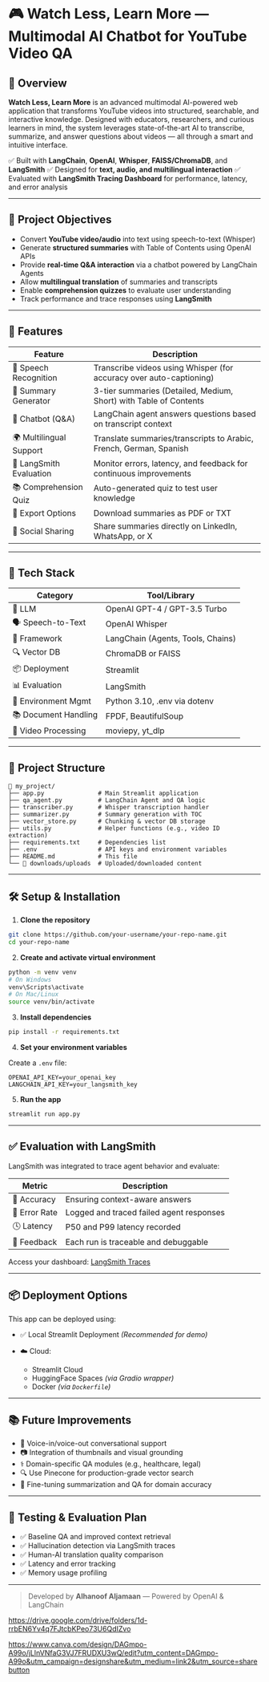 # 🎮 Watch Less, Learn More — Multimodal AI Chatbot for YouTube Video QA

## 📌 Overview

**Watch Less, Learn More** is an advanced multimodal AI-powered web application that transforms YouTube videos into structured, searchable, and interactive knowledge. Designed with educators, researchers, and curious learners in mind, the system leverages state-of-the-art AI to transcribe, summarize, and answer questions about videos — all through a smart and intuitive interface.

✅ Built with **LangChain**, **OpenAI**, **Whisper**, **FAISS/ChromaDB**, and **LangSmith**
✅ Designed for **text, audio, and multilingual interaction**
✅ Evaluated with **LangSmith Tracing Dashboard** for performance, latency, and error analysis

---

## 🎯 Project Objectives

* Convert **YouTube video/audio** into text using speech-to-text (Whisper)
* Generate **structured summaries** with Table of Contents using OpenAI APIs
* Provide **real-time Q\&A interaction** via a chatbot powered by LangChain Agents
* Allow **multilingual translation** of summaries and transcripts
* Enable **comprehension quizzes** to evaluate user understanding
* Track performance and trace responses using **LangSmith**

---

## 🧠 Features

| Feature                 | Description                                                         |
| ----------------------- | ------------------------------------------------------------------- |
| 🎤 Speech Recognition   | Transcribe videos using Whisper (for accuracy over auto-captioning) |
| 🧞 Summary Generator    | 3-tier summaries (Detailed, Medium, Short) with Table of Contents   |
| 🤖 Chatbot (Q\&A)       | LangChain agent answers questions based on transcript context       |
| 🌍 Multilingual Support | Translate summaries/transcripts to Arabic, French, German, Spanish  |
| 🧪 LangSmith Evaluation | Monitor errors, latency, and feedback for continuous improvements   |
| 📚 Comprehension Quiz   | Auto-generated quiz to test user knowledge                          |
| 📅 Export Options       | Download summaries as PDF or TXT                                    |
| 🔗 Social Sharing       | Share summaries directly on LinkedIn, WhatsApp, or X                |

---

## 🧱 Tech Stack

| Category             | Tool/Library                      |
| -------------------- | --------------------------------- |
| 🧠 LLM               | OpenAI GPT-4 / GPT-3.5 Turbo      |
| 🗣️ Speech-to-Text   | OpenAI Whisper                    |
| 🔗 Framework         | LangChain (Agents, Tools, Chains) |
| 🔍 Vector DB         | ChromaDB or FAISS                 |
| 📦 Deployment        | Streamlit                         |
| 📊 Evaluation        | LangSmith                         |
| 🧪 Environment Mgmt  | Python 3.10, .env via dotenv      |
| 📚 Document Handling | FPDF, BeautifulSoup               |
| 🎥 Video Processing  | moviepy, yt\_dlp                  |

---

## 🚀 Project Structure

```
📁 my_project/
├── app.py               # Main Streamlit application
├── qa_agent.py          # LangChain Agent and QA logic
├── transcriber.py       # Whisper transcription handler
├── summarizer.py        # Summary generation with TOC
├── vector_store.py      # Chunking & vector DB storage
├── utils.py             # Helper functions (e.g., video ID extraction)
├── requirements.txt     # Dependencies list
├── .env                 # API keys and environment variables
├── README.md            # This file
└── 📁 downloads/uploads  # Uploaded/downloaded content
```

---

## 🛠️ Setup & Installation

1. **Clone the repository**

```bash
git clone https://github.com/your-username/your-repo-name.git
cd your-repo-name
```

2. **Create and activate virtual environment**

```bash
python -m venv venv
# On Windows
venv\Scripts\activate
# On Mac/Linux
source venv/bin/activate
```

3. **Install dependencies**

```bash
pip install -r requirements.txt
```

4. **Set your environment variables**

Create a `.env` file:

```env
OPENAI_API_KEY=your_openai_key
LANGCHAIN_API_KEY=your_langsmith_key
```

5. **Run the app**

```bash
streamlit run app.py
```

---

## ✅ Evaluation with LangSmith

LangSmith was integrated to trace agent behavior and evaluate:

| Metric        | Description                              |
| ------------- | ---------------------------------------- |
| 🧠 Accuracy   | Ensuring context-aware answers           |
| 🔁 Error Rate | Logged and traced failed agent responses |
| 🕓 Latency    | P50 and P99 latency recorded             |
| 🧪 Feedback   | Each run is traceable and debuggable     |

Access your dashboard: [LangSmith Traces](https://smith.langchain.com)

---

## 📦 Deployment Options

This app can be deployed using:

* ✅ Local Streamlit Deployment *(Recommended for demo)*
* ☁️ Cloud:

  * Streamlit Cloud
  * HuggingFace Spaces *(via Gradio wrapper)*
  * Docker *(via `Dockerfile`)*

---

## 📚 Future Improvements

* 🎤 Voice-in/voice-out conversational support
* 📷 Integration of thumbnails and visual grounding
* ⚕️ Domain-specific QA modules (e.g., healthcare, legal)
* 🔍 Use Pinecone for production-grade vector search
* 🧠 Fine-tuning summarization and QA for domain accuracy

---

## 🧪 Testing & Evaluation Plan

* ✅ Baseline QA and improved context retrieval
* ✅ Hallucination detection via LangSmith traces
* ✅ Human-AI translation quality comparison
* ✅ Latency and error tracking
* ✅ Memory usage profiling

---

> Developed by **Alhanoof Aljamaan** — Powered by OpenAI & LangChain


<!-- google drive video  -->
https://drive.google.com/drive/folders/1d-rrbEN6Yv4q7FJtcbKPeo73U6QdIZvo

<!-- presintion  -->
https://www.canva.com/design/DAGmpo-A99o/jLlnVNfaG3VJ7FRUDXU3wQ/edit?utm_content=DAGmpo-A99o&utm_campaign=designshare&utm_medium=link2&utm_source=sharebutton